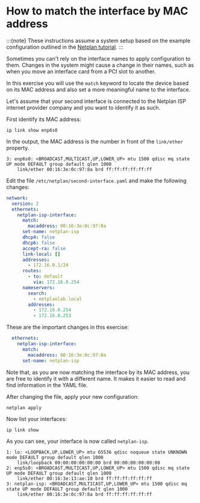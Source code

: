 # How to match the interface by MAC address

:::{note}
These instructions assume a system setup based on the example configuration outlined in the [Netplan tutorial](/netplan-tutorial).
:::

Sometimes you can't rely on the interface names to apply configuration to them. Changes in the system might cause a change in their names, such as when you move an interface card from a PCI slot to another.

In this exercise you will use the `match` keyword to locate the device based on its MAC address and also set a more meaningful name to the interface.

Let's assume that your second interface is connected to the Netplan ISP internet provider company and you want to identify it as such.

First identify its MAC address:

```
ip link show enp6s0
```

In the output, the MAC address is the number in front of the `link/ether` property.
```
3: enp6s0: <BROADCAST,MULTICAST,UP,LOWER_UP> mtu 1500 qdisc mq state UP mode DEFAULT group default qlen 1000
    link/ether 00:16:3e:0c:97:8a brd ff:ff:ff:ff:ff:ff
```

Edit the file `/etc/netplan/second-interface.yaml` and make the following changes:

```yaml
network:
  version: 2
  ethernets:
    netplan-isp-interface:
      match:
        macaddress: 00:16:3e:0c:97:8a
      set-name: netplan-isp
      dhcp4: false
      dhcp6: false
      accept-ra: false
      link-local: []
      addresses:
        - 172.16.0.1/24
      routes:
        - to: default
          via: 172.16.0.254
      nameservers:
        search:
          - netplanlab.local
        addresses:
          - 172.16.0.254
          - 172.16.0.253
```

These are the important changes in this exercise:

```yaml
  ethernets:
    netplan-isp-interface:
      match:
        macaddress: 00:16:3e:0c:97:8a
      set-name: netplan-isp
```

Note that, as you are now matching the interface by its MAC address, you are free to identify it with a different name. It makes it easier to read and find information in the YAML file.

After changing the file, apply your new configuration:

```
netplan apply
```

Now list your interfaces:

```
ip link show
```

As you can see, your interface is now called `netplan-isp`.

```
1: lo: <LOOPBACK,UP,LOWER_UP> mtu 65536 qdisc noqueue state UNKNOWN mode DEFAULT group default qlen 1000
    link/loopback 00:00:00:00:00:00 brd 00:00:00:00:00:00
2: enp5s0: <BROADCAST,MULTICAST,UP,LOWER_UP> mtu 1500 qdisc mq state UP mode DEFAULT group default qlen 1000
    link/ether 00:16:3e:13:ae:10 brd ff:ff:ff:ff:ff:ff
3: netplan-isp: <BROADCAST,MULTICAST,UP,LOWER_UP> mtu 1500 qdisc mq state UP mode DEFAULT group default qlen 1000
    link/ether 00:16:3e:0c:97:8a brd ff:ff:ff:ff:ff:ff
```

